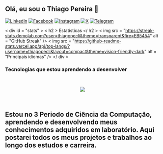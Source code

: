 ## Olá, eu sou o Thiago Pereira 💫

[![LinkedIn](https://img.shields.io/badge/LinkedIn-0077B5?style=for-the-badge&logo=linkedin&logoColor=white)](https://www.linkedin.com/in/thiago-dos-santos-pereira-a0585329a/)
[![Facebook](https://img.shields.io/badge/Facebook-1877F2?style=for-the-badge&logo=facebook&logoColor=white)](https://www.facebook.com/profile.php?id=100090417618931)
[![Instagram](https://img.shields.io/badge/Instagram-E4405F?style=for-the-badge&logo=instagram&logoColor=white)](https://www.instagram.com/thiagopecli/)
[![X](https://img.shields.io/badge/Twitter-1DA1F2?style=for-the-badge&logo=twitter&logoColor=white)](https://x.com/thiagopecli)
[![Telegram](https://img.shields.io/badge/Telegram-2CA5E0?style=for-the-badge&logo=telegram&logoColor=white)](https://t.me/thiagopecli)

< div  id = "stats" > 
  < h2 > Estatísticas </ h2 > 
  < img  src = "https://streak-stats.demolab.com?user=thiagopecli&theme=transparent&fire=EB5454"  alt = "GitHub Streak" /> 
  < img  src = "https://github-readme-stats.vercel.app/api/top-langs/?username=thiagopecli&layout=compact&theme=vision-friendly-dark"  alt = "Principais idiomas" /> 
</ div >

### Tecnologias que estou aprendendo a desenvolver

<div style="display: inline_block"><br/>
    <p align="center">
  <a href="https://skillicons.dev">
    <img src="https://skillicons.dev/icons?i=js,html,css,git" />
  </a>
</p>
</div><br/>

## Estou no 3 Periodo de Ciência da Computação, aprendendo e desenvolvendo meus conhecimentos adquiridos em laboratório. Aqui postarei todos os meus projetos e trabalhos ao longo dos estudos e carreira. 
